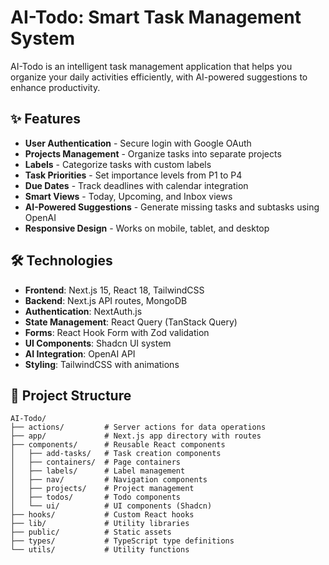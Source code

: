 # AI-Todo: Smart Task Management System


AI-Todo is an intelligent task management application that helps you organize your daily activities efficiently, with AI-powered suggestions to enhance productivity.

## ✨ Features

- **User Authentication** - Secure login with Google OAuth
- **Projects Management** - Organize tasks into separate projects
- **Labels** - Categorize tasks with custom labels
- **Task Priorities** - Set importance levels from P1 to P4
- **Due Dates** - Track deadlines with calendar integration
- **Smart Views** - Today, Upcoming, and Inbox views
- **AI-Powered Suggestions** - Generate missing tasks and subtasks using OpenAI
- **Responsive Design** - Works on mobile, tablet, and desktop

## 🛠️ Technologies

- **Frontend**: Next.js 15, React 18, TailwindCSS
- **Backend**: Next.js API routes, MongoDB
- **Authentication**: NextAuth.js
- **State Management**: React Query (TanStack Query)
- **Forms**: React Hook Form with Zod validation
- **UI Components**: Shadcn UI system
- **AI Integration**: OpenAI API
- **Styling**: TailwindCSS with animations


## 📱 Project Structure

```
AI-Todo/
├── actions/         # Server actions for data operations
├── app/             # Next.js app directory with routes
├── components/      # Reusable React components
│   ├── add-tasks/   # Task creation components
│   ├── containers/  # Page containers
│   ├── labels/      # Label management
│   ├── nav/         # Navigation components
│   ├── projects/    # Project management
│   ├── todos/       # Todo components
│   └── ui/          # UI components (Shadcn)
├── hooks/           # Custom React hooks
├── lib/             # Utility libraries
├── public/          # Static assets
├── types/           # TypeScript type definitions
└── utils/           # Utility functions
